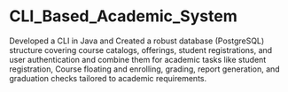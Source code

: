 # CLI_Based_Academic_System
Developed a CLI in Java and Created a robust database (PostgreSQL) structure covering course catalogs, offerings, student registrations, and user authentication and combine them for academic tasks like student registration, Course floating and enrolling, grading, report generation, and graduation checks tailored to academic requirements.
